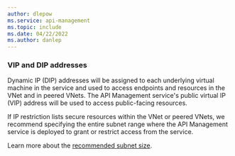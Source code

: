 ```yaml
---
author: dlepow
ms.service: api-management
ms.topic: include
ms.date: 04/22/2022
ms.author: danlep
---
```


### VIP and DIP addresses

Dynamic IP (DIP) addresses will be assigned to each underlying virtual machine in the service and used to access endpoints and resources in the VNet and in peered VNets. The API Management service's public virtual IP (VIP) address will be used to access public-facing resources. 

If IP restriction lists secure resources within the VNet or peered VNets, we recommend specifying the entire subnet range where the API Management service is deployed to grant or restrict access from the service.

Learn more about the [recommended subnet size](../articles/api-management/virtual-network-concepts.md#subnet-size).


